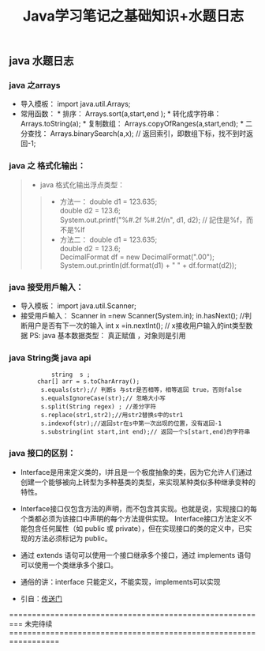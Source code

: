 ﻿---
layout: post
title: Java学习笔记之基础知识+水题日志
tags: Java Basic Knowledge
---
## java 水题日志

### java 之arrays
> 
  *  导入模板： import java.util.Arrays;
  *  常用函数：
    *   排序： 			Arrays.sort(a,start,end );
    *  转化成字符串： 	Arrays.toString(a);
    * 复制数组： 		Arrays.copyOfRanges(a,start,end);
    *  二分查找：   	Arrays.binarySearch(a,x);  // 返回索引，即数组下标，找不到时返回-1;
	  
### java 之 格式化输出： 
> * java 格式化输出浮点类型： 
>> *  方法一：
		double d1 = 123.635;  
		double d2 = 123.6;   
		System.out.printf("%#.2f %#.2f/n", d1, d2);  // 記住是%f，而不是%lf
>> * 方法二： 
		double d1 = 123.635;  
		double d2 = 123.6;  
		DecimalFormat df = new DecimalFormat(".00");  
		System.out.println(df.format(d1) + " " + df.format(d2)); 
	  
### java 接受用戶輸入： 

> 
* 导入模板： import java.util.Scanner;
* 接受用戶輸入：
		Scanner in =new Scanner(System.in);
		in.hasNext(); //判断用户是否有下一次的输入
		int x =in.nextInt(); // x接收用户输入的int类型数据
PS: java 基本数据类型： 真正赋值 ，对象则是引用

### java String类 java api 

```
 	        string  s ;
		char[] arr = s.toCharArray();
		 s.equals(str);// 判断s 与str是否相等，相等返回 true，否则false
		 s.equalsIgnoreCase(str);// 忽略大小写
		 s.split(String regex) ; //差分字符
		 s.replace(str1,str2);//用str2替换s中的str1
		 s.indexof(str);//返回str在s中第一次出现的位置，没有返回-1
		 s.substring(int start,int end);// 返回一个s[start,end)的字符串
```
### java 接口的区别：
>
* Interface是用来定义类的，I并且是一个极度抽象的类，因为它允许人们通过创建一个能够被向上转型为多种基类的类型，来实现某种类似多种继承变种的特性。

* Interface接口仅包含方法的声明，而不包含其实现。也就是说，实现接口的每个类都必须为该接口中声明的每个方法提供实现。 
Interface接口方法定义不能包含任何属性（如 public 或 private），但在实现接口的类的定义中，已实现的方法必须标记为 public。
* 通过 extends 语句可以使用一个接口继承多个接口，通过 implements 语句可以使用一个类继承多个接口。 
* 通俗的讲：interface 只能定义，不能实现，implements可以实现
* 引自：[传送门](https://www.cnblogs.com/hljarmy/archive/2013/10/30/3396606.html) 

========================================================= 未完待续  =================================================================
